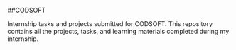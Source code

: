 ##CODSOFT

Internship tasks and projects submitted for CODSOFT.
This repository contains all the projects, tasks, and learning materials completed during my internship.

